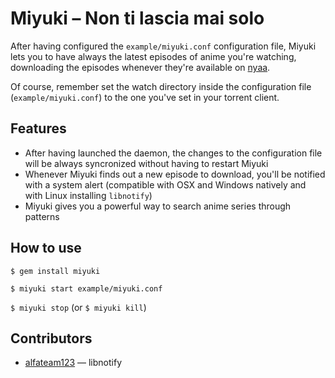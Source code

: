 Miyuki – Non ti lascia mai solo
===============================
After having configured the `example/miyuki.conf` configuration file, Miyuki lets you to have always the latest episodes of anime you're watching, downloading the episodes whenever they're available on [nyaa](http://nyaa.se).

Of course, remember set the watch directory inside the configuration file (`example/miyuki.conf`) to the one you've set in your torrent client.

Features
--------
- After having launched the daemon, the changes to the configuration file will be always syncronized without having to restart Miyuki
- Whenever Miyuki finds out a new episode to download, you'll be notified with a system alert (compatible with OSX and Windows natively and with Linux installing `libnotify`)
- Miyuki gives you a powerful way to search anime series through patterns

How to use
----------
`$ gem install miyuki`

`$ miyuki start example/miyuki.conf`

`$ miyuki stop` (or `$ miyuki kill`)

Contributors
------------
- [alfateam123](https://github.com/alfateam123) — libnotify
